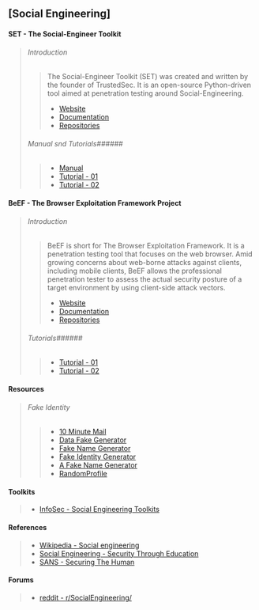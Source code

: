 ## [Social Engineering] ##

#### SET - The Social-Engineer Toolkit ####
>
> ###### Introduction ######
> > The Social-Engineer Toolkit (SET) was created and written by the founder of
> > TrustedSec. It is an open-source Python-driven tool aimed at penetration
> > testing around Social-Engineering.
> > * [Website](https://www.trustedsec.com/social-engineer-toolkit/)
> > * [Documentation](http://www.social-engineer.org/framework/se-tools/computer-based/social-engineer-toolkit-set/)
> > * [Repositories](https://github.com/trustedsec/social-engineer-toolkit/)
>
> ###### Manual snd Tutorials######
> > * [Manual](https://github.com/trustedsec/social-engineer-toolkit/blob/master/readme/User_Manual.pdf)
> > * [Tutorial - 01](http://www.ehacking.net/2011/08/social-engineering-toolkit-tutorial.html)
> > * [Tutorial - 02](http://resources.infosecinstitute.com/phishing-and-social-engineering-techniques-3-0/)

#### BeEF - The Browser Exploitation Framework Project ####
>
> ###### Introduction ######
> > BeEF is short for The Browser Exploitation Framework. It is a penetration
> > testing tool that focuses on the web browser.
> > Amid growing concerns about web-borne attacks against clients, including
> > mobile clients, BeEF allows the professional penetration tester to assess
> > the actual security posture of a target environment by using client-side
> > attack vectors.
> > * [Website](http://beefproject.com/)
> > * [Documentation](https://github.com/beefproject/beef/wiki)
> > * [Repositories](https://github.com/beefproject/beef)
>
> ###### Tutorials######
> > * [Tutorial - 01](http://resources.infosecinstitute.com/beef-part-1/)
> > * [Tutorial - 02](http://resources.infosecinstitute.com/beef-part-2/)

#### Resources ####
>
> ###### Fake Identity ######
> > * [10 Minute Mail](http://10minutemail.com/)
> > * [Data Fake Generator](http://www.datafakegenerator.com/)
> > * [Fake Name Generator](http://www.fakenamegenerator.com/)
> > * [Fake Identity Generator](http://justdelete.me/fake-identity-generator/)
> > * [A Fake Name Generator](https://fakena.me/)
> > * [RandomProfile](http://randomprofile.com/)

#### Toolkits ####
> * [InfoSec - Social Engineering Toolkits](http://resources.infosecinstitute.com/social-engineering-toolkits/)

#### References ####
> * [Wikipedia - Social engineering](https://en.wikipedia.org/wiki/Social_engineering_(security))
> * [Social Engineering - Security Through Education](http://www.social-engineer.org/)
> * [SANS - Securing The Human](http://www.securingthehuman.org/)

#### Forums ####
> * [reddit - r/SocialEngineering/](https://www.reddit.com/r/SocialEngineering/)
